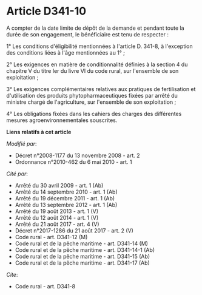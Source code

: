 # Article D341-10

A compter de la date limite de dépôt de la demande et pendant toute la durée de son engagement, le bénéficiaire est tenu de
respecter : 

1° Les conditions d'éligibilité mentionnées à l'article D. 341-8, à l'exception des conditions liées à l'âge mentionnées au
1° ; 

2° Les exigences en matière de conditionnalité définies à la section 4 du chapitre V du titre Ier du livre VI du code rural,
sur l'ensemble de son exploitation ; 

3° Les exigences complémentaires relatives aux pratiques de fertilisation et d'utilisation des produits phytopharmaceutiques
fixées par arrêté du ministre chargé de l'agriculture, sur l'ensemble de son exploitation ; 

4° Les obligations fixées dans les cahiers des charges des différentes mesures agroenvironnementales souscrites.

**Liens relatifs à cet article**

_Modifié par_:

  - Décret n°2008-1177 du 13 novembre 2008 - art. 2
  - Ordonnance n°2010-462 du 6 mai 2010 - art. 1

_Cité par_:

  - Arrêté du 30 avril 2009 - art. 1 (Ab)
  - Arrêté du 14 septembre 2010 - art. 1 (Ab)
  - Arrêté du 19 décembre 2011 - art. 1 (Ab)
  - Arrêté du 13 septembre 2012 - art. 1 (Ab)
  - Arrêté du 19 août 2013 - art. 1 (V)
  - Arrêté du 12 août 2014 - art. 1 (V)
  - Arrêté du 21 août 2017 - art. 4 (V)
  - Décret n°2017-1286 du 21 août 2017 - art. 2 (V)
  - Code rural - art. D341-12 (M)
  - Code rural et de la pêche maritime - art. D341-14 (M)
  - Code rural et de la pêche maritime - art. D341-14-1 (Ab)
  - Code rural et de la pêche maritime - art. D341-15 (Ab)
  - Code rural et de la pêche maritime - art. D341-17 (Ab)

_Cite_:

  - Code rural - art. D341-8
